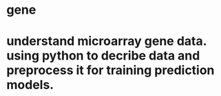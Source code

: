 # gene
# understand microarray gene data. using python to decribe data and preprocess it for training prediction models.


